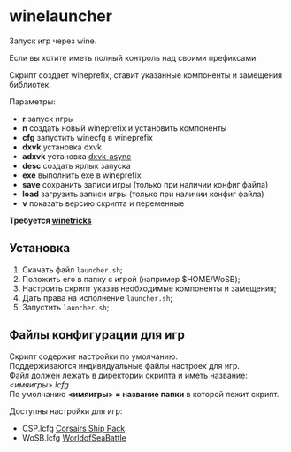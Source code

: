 # winelauncher
Запуск игр через wine.

Если вы хотите иметь полный контроль над своими префиксами.

Скрипт создает wineprefix, ставит указанные компоненты и замещения библиотек.

Параметры:
 - **r** запуск игры
 - **n** создать новый wineprefix и установить компоненты
 - **cfg** запустить winecfg в wineprefix
 - **dxvk** установка dxvk
 - **adxvk** установка [dxvk-async](https://github.com/Sporif/dxvk-async)
 - **desc** создать ярлык запуска
 - **exe** выполнить exe в wineprefix
 - **save** сохранить записи игры (только при наличии конфиг файла)
 - **load** загрузить записи игры (только при наличии конфиг файла)
 - **v** показать версию скрипта и переменные

**Требуется [winetricks](https://github.com/Winetricks/winetricks)**

## Установка
1. Скачать файл `launcher.sh`;
2. Положить его в папку с игрой (например $HOME/WoSB);
3. Настроить скрипт указав необходимые компоненты и замещения;
4. Дать права на исполнение `launcher.sh`;
5. Запустить `launcher.sh`;

## Файлы конфигурации для игр
Скрипт содержит настройки по умолчанию.  
Поддерживаются индивидуальные файлы настроек для игр.  
Файл должен лежать в директории скрипта и иметь название: *<имяигры>.lcfg*  
По умолчанию **<имяигры> = название папки** в которой лежит скрипт.

Доступны настройки для игр:
 - CSP.lcfg [Corsairs Ship Pack](https://discord.gg/dmYPfdUq9d)
 - WoSB.lcfg [WorldofSeaBattle](https://www.worldofseabattle.com)

